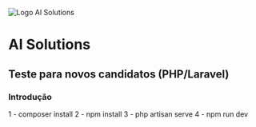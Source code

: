 ![Logo AI Solutions](http://aisolutions.tec.br/wp-content/uploads/sites/2/2019/04/logo.png)

# AI Solutions

## Teste para novos candidatos (PHP/Laravel)

### Introdução

1 - composer install
2 - npm install
3 - php artisan serve
4 - npm run dev